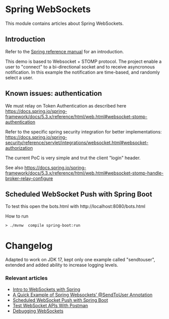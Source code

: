 # Spring WebSockets

This module contains articles about Spring WebSockets.

## Introduction
Refer to the [Spring reference manual](https://docs.spring.io/spring-framework/docs/5.3.x/reference/html/web.html#websocket) for an introduction.

This demo is based to Websocket + STOMP protocol.
The project enable a user to "connect" to a bi-directional socket and to receive asyncronous notification.
In this example the notification are time-based, and randomly select a user.

## Known issues: authentication 
We must relay on Token Authentication as described here
https://docs.spring.io/spring-framework/docs/5.3.x/reference/html/web.html#websocket-stomp-authentication

Refer to the specific spring security integration for better implementations:
https://docs.spring.io/spring-security/reference/servlet/integrations/websocket.html#websocket-authorization


The current PoC is very simple and trut the client "login" header.

See also https://docs.spring.io/spring-framework/docs/5.3.x/reference/html/web.html#websocket-stomp-handle-broker-relay-configure


## Scheduled WebSocket Push with Spring Boot

To test this open the bots.html with
http://localhost:8080/bots.html

How to run

    > ./mvnw  compile spring-boot:run


# Changelog
Adapted to work on JDK 17, kept only one example called "sendtouser", extended and 
added ability to increase logging levels.


### Relevant articles
- [Intro to WebSockets with Spring](https://www.baeldung.com/websockets-spring)
- [A Quick Example of Spring Websockets’ @SendToUser Annotation](https://www.baeldung.com/spring-websockets-sendtouser)
- [Scheduled WebSocket Push with Spring Boot](https://www.baeldung.com/spring-boot-scheduled-websocket) 
- [Test WebSocket APIs With Postman](https://www.baeldung.com/postman-websocket-apis)
- [Debugging WebSockets](https://www.baeldung.com/debug-websockets)

